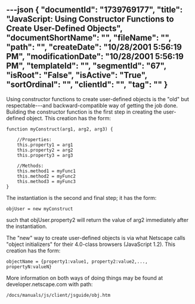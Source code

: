 ---json
{
  "documentId": "1739769177",
  "title": "JavaScript: Using Constructor Functions to Create User-Defined Objects",
  "documentShortName": "",
  "fileName": "",
  "path": "",
  "createDate": "10/28/2001 5:56:19 PM",
  "modificationDate": "10/28/2001 5:56:19 PM",
  "templateId": "",
  "segmentId": "67",
  "isRoot": "False",
  "isActive": "True",
  "sortOrdinal": "",
  "clientId": "",
  "tag": ""
}
---

Using constructor functions to create user-defined objects is the &quot;old&quot; but respectable---and backward-compatible way of getting the job done. Building the constructor function is the first step in creating the user-defined object. This creation has the form:

    function myConstruct(arg1, arg2, arg3) {
  
        //Properties:
        this.property1 = arg1
        this.property2 = arg2
        this.property3 = arg3

        //Methods:
        this.method1 = myFunc1
        this.method2 = myFunc2
        this.method3 = myFunc3
    }

The instantiation is the second and final step; it has the form:

    objUser = new myConstruct

such that objUser.property2 will return the value of arg2 immediately after the instantiation.

The &quot;new&quot; way to create user-defined objects is via what Netscape calls &quot;object initializers&quot; for their 4.0-class browsers (JavaScript 1.2). This creation has the form:

    objectName = {property1:value1, property2:value2,..., propertyN:valueN}

More information on both ways of doing things may be found at developer.netscape.com with path:

    /docs/manuals/js/client/jsguide/obj.htm
